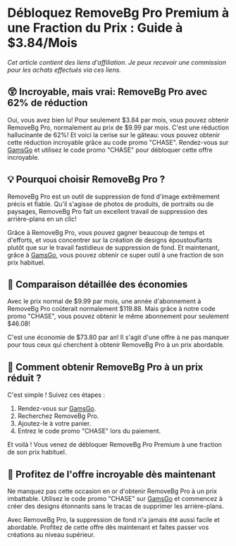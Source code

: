 # Débloquez RemoveBg Pro Premium à une Fraction du Prix : Guide à $3.84/Mois

*Cet article contient des liens d'affiliation. Je peux recevoir une commission pour les achats effectués via ces liens.*

## 😲 Incroyable, mais vrai: RemoveBg Pro avec 62% de réduction

Oui, vous avez bien lu! Pour seulement $3.84 par mois, vous pouvez obtenir RemoveBg Pro, normalement au prix de $9.99 par mois. C'est une réduction hallucinante de 62%! Et voici la cerise sur le gâteau: vous pouvez obtenir cette réduction incroyable grâce au code promo "CHASE". Rendez-vous sur [GamsGo](https://www.gamsgo.com/partner/ykeX7B) et utilisez le code promo "CHASE" pour débloquer cette offre incroyable.

## 💡 Pourquoi choisir RemoveBg Pro ?

RemoveBg Pro est un outil de suppression de fond d'image extrêmement précis et fiable. Qu'il s'agisse de photos de produits, de portraits ou de paysages, RemoveBg Pro fait un excellent travail de suppression des arrière-plans en un clic! 

Grâce à RemoveBg Pro, vous pouvez gagner beaucoup de temps et d'efforts, et vous concentrer sur la création de designs époustouflants plutôt que sur le travail fastidieux de suppression de fond. Et maintenant, grâce à [GamsGo](https://www.gamsgo.com/partner/ykeX7B), vous pouvez obtenir ce super outil à une fraction de son prix habituel.

## 🤑 Comparaison détaillée des économies

Avec le prix normal de $9.99 par mois, une année d'abonnement à RemoveBg Pro coûterait normalement $119.88. Mais grâce à notre code promo "CHASE", vous pouvez obtenir le même abonnement pour seulement $46.08! 

C'est une économie de $73.80 par an! Il s'agit d'une offre à ne pas manquer pour tous ceux qui cherchent à obtenir RemoveBg Pro à un prix abordable.

## 🤔 Comment obtenir RemoveBg Pro à un prix réduit ?

C'est simple ! Suivez ces étapes :

1. Rendez-vous sur [GamsGo](https://www.gamsgo.com/partner/ykeX7B).
2. Recherchez RemoveBg Pro.
3. Ajoutez-le à votre panier.
4. Entrez le code promo "CHASE" lors du paiement.

Et voilà ! Vous venez de débloquer RemoveBg Pro Premium à une fraction de son prix habituel.

## 🎉 Profitez de l'offre incroyable dès maintenant

Ne manquez pas cette occasion en or d'obtenir RemoveBg Pro à un prix imbattable. Utilisez le code promo "CHASE" sur [GamsGo](https://www.gamsgo.com/partner/ykeX7B) et commencez à créer des designs étonnants sans le tracas de supprimer les arrière-plans.

Avec RemoveBg Pro, la suppression de fond n'a jamais été aussi facile et abordable. Profitez de cette offre dès maintenant et faites passer vos créations au niveau supérieur.
